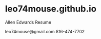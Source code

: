 # leo74mouse.github.io
<html>
  <head>Allen Edwards Resume</head>
     <p>leo74mouse@gmail.com
        816-474-7702</p>
